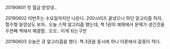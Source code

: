 20190601 첫 월급 받았넹..

20190602 이번주는 수요일까지만 나온다. 200시리즈 끝냈으니 하던 알고리즘 하자, 함수형 동영상도 보자.. 오늘 스택 알고리즘 했는데, 책 1권의 예제에서 문제가 생긴것을 두번째 책에서 해결함.. 오오.. 이게 되는구만

20190603 오늘은 큐 알고리즘을 했다. 책 3권을 동시에 하니 이론에서 갈증이 적다.
